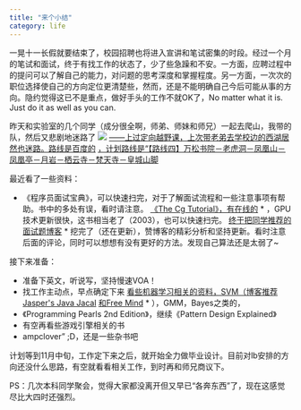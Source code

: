 ```yaml
---
title: "来个小结"
category: life
---
```


一晃十一长假就要结束了，校园招聘也将进入宣讲和笔试密集的时段。经过一个月的笔试和面试，终于有找工作的状态了，少了些急躁和不安。一方面，应聘过程中的提问可以了解自己的能力，对问题的思考深度和掌握程度。另一方面，一次次的职位选择使自己的方向定位更清楚些，然而，还是不能明确自己今后可能从事的方向。隐约觉得这已不是重点，做好手头的工作不就OK了，No matter what it is. Just do it as well as you can.

<!--more-->

昨天和实验室的几个同学（成分很全啊，师弟、师妹和师兄）一起去爬山，我带的队，然后又悲剧地迷路了 ![](http://img.baidu.com/hi/jx2/j_0068.gif) [——上过定向越野课，上次带老弟去学校边的西湖居然也迷路。路线是百度的](http://user.coolpei.com/100100/blog-id-863/) [，计划路线是“【路线四】万松书院－老虎洞－凤凰山－凤凰亭－月岩－栖云寺－梵天寺－皇城山脚](http://maps.google.com/maps/ms?hl=zh-CN&safe=off&client=firefox-a&ie=UTF8&msa=0&msid=107660204290919340130.0004919afd57ceffd4341&z=16) 

最近看了一些资料：

*    《程序员面试宝典》，可以快速扫完，对于了解面试流程和一些注意事项有帮助。书中的多处有误，看时请注意。
[《The Cg Tutorial》，有在线的](http://developer.nvidia.com/object/cg_tutorial_home.html) *    ，GPU技术更新很快，这书相当老了（2003），也可以快速扫完。
[终于把同学推荐的面试题博客](http://zhedahht.blog.163.com/) *    挖完了（还在更新），赞博客的精彩分析和坚持更新。看时注意后面的评论，同时可以想想有没有更好的方法。发现自己算法还是太弱了~

接下来准备：

*    准备下英文，听说写，坚持慢速VOA！
*    找工作主动点，早点确定下来
[看些机器学习相关的资料，SVM（博客推荐Jasper's Java Jacal](http://www.blogjava.net/zhenandaci/archive/2009/02/13/254519.html) [和Free Mind](http://blog.pluskid.org/?page_id=683) *    ），GMM，Bayes之类的，
*    《Programming Pearls 2nd Edition》，继续《Pattern Design Explained》
*    有空再看些游戏引擎相关的书
*    ampclover” ;D，还是一些杂书吧

计划等到11月中旬，工作定下来之后，就开始全力做毕业设计。目前对lb安排的方向还没什么思路，有空就看看相关工作，到时再和师兄商议下。

PS：几次本科同学聚会，觉得大家都没离开但又早已“各奔东西”了，现在这感觉尽比大四时还强烈。
